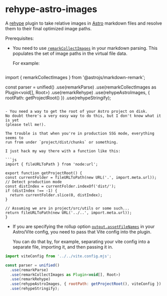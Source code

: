 # rehype-astro-images

A [rehype](https://github.com/rehypejs/rehype) plugin to take relative images in
[Astro](https://astro.build/) markdown files and resolve them to their final
optimized image paths.

Prerequisites:

- You need to use
  [`remarkCollectImages`](https://github.com/withastro/astro/blob/659b2b034cb2f0c3dc72ed957d41a123cf0f43db/packages/markdown/remark/src/remark-collect-images.ts)
  in your markdown parsing. This populates the set of image paths in the virtual
  file data.

  For example:

  ```js
import { remarkCollectImages } from '@astrojs/markdown-remark';

const parser = unified()
  .use(remarkParse)
  .use(remarkCollectImages as Plugin<void[], Root>)
  .use(remarkRehype)
  .use(rehypeAstroImages, { rootPath: getProjectRoot() })
  .use(rehypeStringify);
  ```

- You need a way to get the root of your Astro project on disk.
  No doubt there's a very easy way to do this, but I don't know what it is yet
  (please tell me!).

  The trouble is that when you're in production SSG mode, everything seems to
  run from under `project/dist/chunks` or something.

  I just hack my way there with a function like this:

  ```js
import { fileURLToPath } from 'node:url';

export function getProjectRoot() {
  const currentFolder = fileURLToPath(new URL('.', import.meta.url));
  // Detect production mode
  const distIndex = currentFolder.indexOf('dist/');
  if (distIndex !== -1) {
    return currentFolder.slice(0, distIndex);
  }

  // Assuming we are in project/src/utils or some such...
  return fileURLToPath(new URL('../..', import.meta.url));
}
  ```

- If you are specifying the rollup option
  [`output.assetFileNames`](https://rollupjs.org/configuration-options/#output-assetfilenames)
  in your Astro/Vite config, you need to pass that Vite config into the plugin.

  You can do that by, for example, separating your vite config into a separate
  file, importing it, and then passing it in.

```js
import viteConfig from '../../vite.config.mjs';

const parser = unified()
  .use(remarkParse)
  .use(remarkCollectImages as Plugin<void[], Root>)
  .use(remarkRehype)
  .use(rehypeAstroImages, { rootPath: getProjectRoot(), viteConfig })
  .use(rehypeStringify);
```
